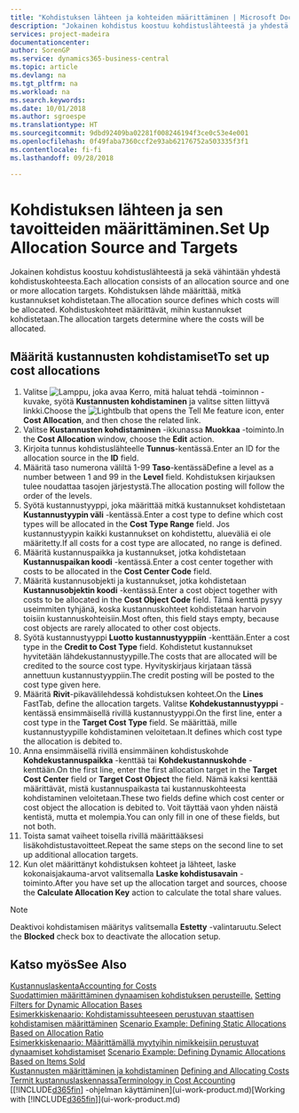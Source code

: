 ```yaml
---
title: "Kohdistuksen lähteen ja kohteiden määrittäminen | Microsoft Docs"
description: "Jokainen kohdistus koostuu kohdistuslähteestä ja yhdestä tai useammasta kohdistustavoitteesta. Kohdistuksen lähde määrittää, mitkä kustannukset kohdistetaan. Kohdistuskohteet määrittävät, mihin kustannukset kohdistetaan."
services: project-madeira
documentationcenter: 
author: SorenGP
ms.service: dynamics365-business-central
ms.topic: article
ms.devlang: na
ms.tgt_pltfrm: na
ms.workload: na
ms.search.keywords: 
ms.date: 10/01/2018
ms.author: sgroespe
ms.translationtype: HT
ms.sourcegitcommit: 9dbd92409ba02281f008246194f3ce0c53e4e001
ms.openlocfilehash: 0f49faba7360ccf2e93ab62176752a503335f3f1
ms.contentlocale: fi-fi
ms.lasthandoff: 09/28/2018

---
```

# <a name="set-up-allocation-source-and-targets"></a><span data-ttu-id="82076-105">Kohdistuksen lähteen ja sen tavoitteiden määrittäminen.</span><span class="sxs-lookup"><span data-stu-id="82076-105">Set Up Allocation Source and Targets</span></span>
<span data-ttu-id="82076-106">Jokainen kohdistus koostuu kohdistuslähteestä ja sekä vähintään yhdestä kohdistuskohteesta.</span><span class="sxs-lookup"><span data-stu-id="82076-106">Each allocation consists of an allocation source and one or more allocation targets.</span></span> <span data-ttu-id="82076-107">Kohdistuksen lähde määrittää, mitkä kustannukset kohdistetaan.</span><span class="sxs-lookup"><span data-stu-id="82076-107">The allocation source defines which costs will be allocated.</span></span> <span data-ttu-id="82076-108">Kohdistuskohteet määrittävät, mihin kustannukset kohdistetaan.</span><span class="sxs-lookup"><span data-stu-id="82076-108">The allocation targets determine where the costs will be allocated.</span></span>  

## <a name="to-set-up-cost-allocations"></a><span data-ttu-id="82076-109">Määritä kustannusten kohdistamiset</span><span class="sxs-lookup"><span data-stu-id="82076-109">To set up cost allocations</span></span>  
1.  <span data-ttu-id="82076-110">Valitse ![Lamppu, joka avaa Kerro, mitä haluat tehdä -toiminnon](media/ui-search/search_small.png "Kerro, mitä haluat tehdä") -kuvake, syötä **Kustannusten kohdistaminen** ja valitse sitten liittyvä linkki.</span><span class="sxs-lookup"><span data-stu-id="82076-110">Choose the ![Lightbulb that opens the Tell Me feature](media/ui-search/search_small.png "Tell me what you want to do") icon, enter **Cost Allocation**, and then chose the related link.</span></span>  
2.  <span data-ttu-id="82076-111">Valitse **Kustannusten kohdistaminen** -ikkunassa **Muokkaa** -toiminto.</span><span class="sxs-lookup"><span data-stu-id="82076-111">In the **Cost Allocation** window, choose the **Edit** action.</span></span>  
3.  <span data-ttu-id="82076-112">Kirjoita tunnus kohdistuslähteelle **Tunnus**-kentässä.</span><span class="sxs-lookup"><span data-stu-id="82076-112">Enter an ID for the allocation source in the **ID** field.</span></span>  
4.  <span data-ttu-id="82076-113">Määritä taso numerona väliltä 1-99 **Taso**-kentässä</span><span class="sxs-lookup"><span data-stu-id="82076-113">Define a level as a number between 1 and 99 in the **Level** field.</span></span> <span data-ttu-id="82076-114">Kohdistuksen kirjauksen tulee noudattaa tasojen järjestystä.</span><span class="sxs-lookup"><span data-stu-id="82076-114">The allocation posting will follow the order of the levels.</span></span>  
5.  <span data-ttu-id="82076-115">Syötä kustannustyyppi, joka määrittää mitkä kustannukset kohdistetaan **Kustannustyypin väli** -kentässä.</span><span class="sxs-lookup"><span data-stu-id="82076-115">Enter a cost type to define which cost types will be allocated in the **Cost Type Range** field.</span></span> <span data-ttu-id="82076-116">Jos kustannustyypin kaikki kustannukset on kohdistettu, alueväliä ei ole määritetty.</span><span class="sxs-lookup"><span data-stu-id="82076-116">If all costs for a cost type are allocated, no range is defined.</span></span>  
6.  <span data-ttu-id="82076-117">Määritä kustannuspaikka ja kustannukset, jotka kohdistetaan **Kustannuspaikan koodi** -kentässä.</span><span class="sxs-lookup"><span data-stu-id="82076-117">Enter a cost center together with costs to be allocated in the **Cost Center Code** field.</span></span>  
7.  <span data-ttu-id="82076-118">Määritä kustannusobjekti ja kustannukset, jotka kohdistetaan **Kustannusobjektin koodi** -kentässä.</span><span class="sxs-lookup"><span data-stu-id="82076-118">Enter a cost object together with costs to be allocated in the **Cost Object Code** field.</span></span> <span data-ttu-id="82076-119">Tämä kenttä pysyy useimmiten tyhjänä, koska kustannuskohteet kohdistetaan harvoin toisiin kustannuskohteisiin.</span><span class="sxs-lookup"><span data-stu-id="82076-119">Most often, this field stays empty, because cost objects are rarely allocated to other cost objects.</span></span>  
8.  <span data-ttu-id="82076-120">Syötä kustannustyyppi **Luotto kustannustyyppiin** -kenttään.</span><span class="sxs-lookup"><span data-stu-id="82076-120">Enter a cost type in the **Credit to Cost Type** field.</span></span> <span data-ttu-id="82076-121">Kohdistetut kustannukset hyvitetään lähdekustannustyypille.</span><span class="sxs-lookup"><span data-stu-id="82076-121">The costs that are allocated will be credited to the source cost type.</span></span> <span data-ttu-id="82076-122">Hyvityskirjaus kirjataan tässä annettuun kustannustyyppiin.</span><span class="sxs-lookup"><span data-stu-id="82076-122">The credit posting will be posted to the cost type given here.</span></span>  
9. <span data-ttu-id="82076-123">Määritä **Rivit**-pikavälilehdessä kohdistuksen kohteet.</span><span class="sxs-lookup"><span data-stu-id="82076-123">On the **Lines** FastTab, define the allocation targets.</span></span> <span data-ttu-id="82076-124">Valitse **Kohdekustannustyyppi** -kentässä ensimmäisellä rivillä kustannustyyppi.</span><span class="sxs-lookup"><span data-stu-id="82076-124">On the first line, enter a cost type in the **Target Cost Type** field.</span></span> <span data-ttu-id="82076-125">Se määrittää, mille kustannustyypille kohdistaminen veloitetaan.</span><span class="sxs-lookup"><span data-stu-id="82076-125">It defines which cost type the allocation is debited to.</span></span>  
10. <span data-ttu-id="82076-126">Anna ensimmäisellä rivillä ensimmäinen kohdistuskohde **Kohdekustannuspaikka** -kenttää tai **Kohdekustannuskohde** -kenttään.</span><span class="sxs-lookup"><span data-stu-id="82076-126">On the first line, enter the first allocation target in the **Target Cost Center** field or **Target Cost Object** the field.</span></span> <span data-ttu-id="82076-127">Nämä kaksi kenttää määrittävät, mistä kustannuspaikasta tai kustannuskohteesta kohdistaminen veloitetaan.</span><span class="sxs-lookup"><span data-stu-id="82076-127">These two fields define which cost center or cost object the allocation is debited to.</span></span> <span data-ttu-id="82076-128">Voit täyttää vaon yhden näistä kentistä, mutta et molempia.</span><span class="sxs-lookup"><span data-stu-id="82076-128">You can only fill in one of these fields, but not both.</span></span>  
11. <span data-ttu-id="82076-129">Toista samat vaiheet toisella rivillä määrittääksesi lisäkohdistustavoitteet.</span><span class="sxs-lookup"><span data-stu-id="82076-129">Repeat the same steps on the second line to set up additional allocation targets.</span></span>  
12. <span data-ttu-id="82076-130">Kun olet määrittänyt kohdistuksen kohteet ja lähteet, laske kokonaisjakauma-arvot valitsemalla **Laske kohdistusavain** -toiminto.</span><span class="sxs-lookup"><span data-stu-id="82076-130">After you have set up the allocation target and sources, choose the **Calculate Allocation Key** action to calculate the total share values.</span></span>  

> [!NOTE]  
>  <span data-ttu-id="82076-131">Deaktivoi kohdistamisen määritys valitsemalla **Estetty** -valintaruutu.</span><span class="sxs-lookup"><span data-stu-id="82076-131">Select the **Blocked** check box to deactivate the allocation setup.</span></span>  

## <a name="see-also"></a><span data-ttu-id="82076-132">Katso myös</span><span class="sxs-lookup"><span data-stu-id="82076-132">See Also</span></span>  
[<span data-ttu-id="82076-133">Kustannuslaskenta</span><span class="sxs-lookup"><span data-stu-id="82076-133">Accounting for Costs</span></span>](finance-manage-cost-accounting.md)  
 <span data-ttu-id="82076-134">[Suodattimien määrittäminen dynaamisen kohdistuksen perusteille.](finance-setting-filters-for-dynamic-allocation-bases.md) </span><span class="sxs-lookup"><span data-stu-id="82076-134">[Setting Filters for Dynamic Allocation Bases](finance-setting-filters-for-dynamic-allocation-bases.md) </span></span>  
 <span data-ttu-id="82076-135">[Esimerkkiskenaario: Kohdistamissuhteeseen perustuvan staattisen kohdistamisen määrittäminen](finance-scenario-example-defining-static-allocations-based-on-allocation-ratio.md) </span><span class="sxs-lookup"><span data-stu-id="82076-135">[Scenario Example: Defining Static Allocations Based on Allocation Ratio](finance-scenario-example-defining-static-allocations-based-on-allocation-ratio.md) </span></span>  
 <span data-ttu-id="82076-136">[Esimerkkiskenaario: Määrittämällä myytyihin nimikkeisiin perustuvat dynaamiset kohdistamiset](finance-scenario-example-defining-dynamic-allocations-based-on-items-sold.md) </span><span class="sxs-lookup"><span data-stu-id="82076-136">[Scenario Example: Defining Dynamic Allocations Based on Items Sold](finance-scenario-example-defining-dynamic-allocations-based-on-items-sold.md) </span></span>  
 <span data-ttu-id="82076-137">[Kustannusten määrittäminen ja kohdistaminen](finance-define-and-allocate-costs.md) </span><span class="sxs-lookup"><span data-stu-id="82076-137">[Defining and Allocating Costs](finance-define-and-allocate-costs.md) </span></span>  
 [<span data-ttu-id="82076-138">Termit kustannuslaskennassa</span><span class="sxs-lookup"><span data-stu-id="82076-138">Terminology in Cost Accounting</span></span>](finance-terminology-in-cost-accounting.md)  
 <span data-ttu-id="82076-139">[[!INCLUDE[d365fin](includes/d365fin_md.md)] -ohjelman käyttäminen](ui-work-product.md)</span><span class="sxs-lookup"><span data-stu-id="82076-139">[Working with [!INCLUDE[d365fin](includes/d365fin_md.md)]](ui-work-product.md)</span></span>

